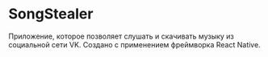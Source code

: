 # SongStealer
Приложение, которое позволяет слушать и скачивать музыку из социальной сети VK. Создано с применением фреймворка React Native.